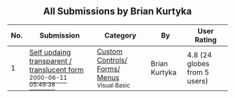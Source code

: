 ﻿<div align="center">

## All Submissions by Brian Kurtyka

</div>

No.  | Submission | Category | By   | User Rating
---- | ---------- | -------- | ---- | -----------
1 | [Self updaing transparent / translucent form<br /><sup>2000-06-11 05:49:38</sup>](https://github.com/Planet-Source-Code/brian-kurtyka-self-updaing-transparent-translucent-form__1-8817) | [Custom Controls/ Forms/  Menus<br /><sup>Visual Basic</sup>](../ByCategory/custom-controls-forms-menus__1-4.md) | Brian Kurtyka | 4.8 (24 globes from 5 users)
